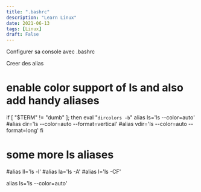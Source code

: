 ```yaml
---
title: ".bashrc"
description: "Learn Linux"
date: 2021-06-13
tags: [Linux]
draft: False
---
```


Configurer sa console avec .bashrc

Creer des alias

# enable color support of ls and also add handy aliases

if [ "$TERM" != "dumb" ]; then
eval "`dircolors -b`"
alias ls='ls --color=auto'
#alias dir='ls --color=auto --format=vertical'
#alias vdir='ls --color=auto --format=long'
fi

# some more ls aliases

#alias ll='ls -l'
#alias la='ls -A'
#alias l='ls -CF'

alias ls='ls --color=auto'
